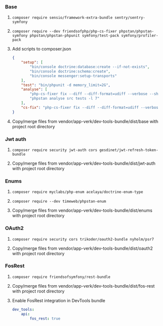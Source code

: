 ### Base
1. ```composer require sensio/framework-extra-bundle sentry/sentry-symfony```

2. ```composer require --dev friendsofphp/php-cs-fixer phpstan/phpstan-symfony phpstan/phpstan-phpunit symfony/test-pack symfony/profiler-pack```

3. Add scripts to composer.json
    ```json
    {
        "setup": [
            "bin/console doctrine:database:create --if-not-exists",
            "bin/console doctrine:schema:create",
            "bin/console messenger:setup-transports"
        ],
        "test": "bin/phpunit -d memory_limit=2G",
        "analyse": [
            "php-cs-fixer fix --diff --diff-format=udiff --verbose --show-progress=estimating --dry-run",
            "phpstan analyse src tests -l 7"
        ],
        "cs-fix": "php-cs-fixer fix --diff --diff-format=udiff --verbose --show-progress=estimating"
    }
    ```

4. Copy/merge files from vendor/app-verk/dev-tools-bundle/dist/base with project root directory

### Jwt auth

1. ```composer require security jwt-auth cors gesdinet/jwt-refresh-token-bundle```

2. Copy/merge files from vendor/app-verk/dev-tools-bundle/dist/jwt-auth with project root directory

### Enums

1. ```composer require myclabs/php-enum acelaya/doctrine-enum-type```

2. ```composer require --dev timeweb/phpstan-enum```

3. Copy/merge files from vendor/app-verk/dev-tools-bundle/dist/enums with project root directory

### OAuth2

1. ```composer require security cors trikoder/oauth2-bundle nyholm/psr7```

2. Copy/merge files from vendor/app-verk/dev-tools-bundle/dist/oauth2 with project root directory

### FosRest

1. ```composer require friendsofsymfony/rest-bundle```

2. Copy/merge files from vendor/app-verk/dev-tools-bundle/dist/fos-rest with project root directory

3. Enable FosRest integration in DevTools bundle
    ```yaml
    dev_tools:
        api:
            fos_rest: true
    ```
   